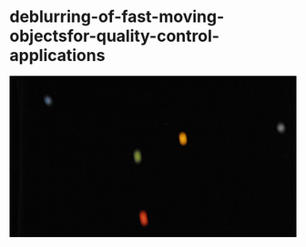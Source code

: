 # deblurring-of-fast-moving-objectsfor-quality-control-applications
![plot](./readme_imgs/s1_orig.png)
